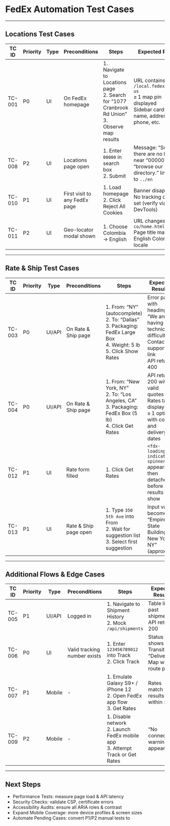 # FedEx Automation Test Cases

---

## Locations Test Cases

| TC ID   | Priority | Type | Preconditions                | Steps                                                                 | Expected Results                                                                                                   | Postconditions         | Automation Status      |
|---------|----------|------|------------------------------|-----------------------------------------------------------------------|--------------------------------------------------------------------------------------------------------------------|-----------------------|-----------------------|
| TC-001  | P0       | UI   | On FedEx homepage            | 1. Navigate to Locations page<br>2. Search for “1077 Cranbrook Rd Union”<br>3. Observe map results           | URL contains `/local.fedex.com/en-us`<br>≥ 1 map pin displayed<br>Sidebar cards show name, address, phone, etc.    | None                  | Automated             |
| TC-008  | P2       | UI   | Locations page open          | 1. Enter `00000` in search box<br>2. Submit                           | Message: “Sorry, there are no locations near “00000”….”<br>“browse our directory.” link points to `../en`          | None                  | Automated             |
| TC-010  | P1       | UI   | First visit to any FedEx page| 1. Load homepage<br>2. Click Reject All Cookies                       | Banner disappears<br>No tracking cookies set (verify via DevTools)                                                 | Clear cookies         | Not Automated         |
| TC-011  | P2       | UI   | Geo-locator modal shown      | 1. Choose Colombia → English                                          | URL changes to `/en-co/home.html`<br>Page title matches English Colombia locale                                    | Reset to default locale| Automated             |

---

## Rate & Ship Test Cases

| TC ID   | Priority | Type   | Preconditions                | Steps                                                                 | Expected Results                                                                                                   | Postconditions         | Automation Status      |
|---------|----------|--------|------------------------------|-----------------------------------------------------------------------|--------------------------------------------------------------------------------------------------------------------|-----------------------|-----------------------|
| TC-003  | P0       | UI/API | On Rate & Ship page          | 1. From: “NY” (autocomplete)<br>2. To: “Dallas”<br>3. Packaging: FedEx Large Box<br>4. Weight: 5 lb<br>5. Click Show Rates | Error panel with heading “We are having technical difficulties”<br>Contact support link<br>API returns 400         | None                  | Automated             |
| TC-004  | P0       | UI/API | On Rate & Ship page          | 1. From: “New York, NY”<br>2. To: “Los Angeles, CA”<br>3. Packaging: FedEx Box (5 lb)<br>4. Click Get Rates | API returns 200 with valid quotes<br>Rates table displays ≥ 1 option with cost and delivery dates                   | None                  | Automated             |
| TC-012  | P1       | UI     | Rate form filled             | 1. Click Get Rates                                                    | `<fdx-loading-indicator-spinner>` appears then detaches before results show                                        | None                  | Automated             |
| TC-013  | P1       | UI     | Rate & Ship page open        | 1. Type `350 5th Ave` into From<br>2. Wait for suggestion list<br>3. Select first suggestion | Input value becomes “Empire State Building, New York, NY” (approx.)                                                | Clear field           | Automated             |

---

## Additional Flows & Edge Cases

| TC ID   | Priority | Type   | Preconditions                | Steps                                                                 | Expected Results                                                                                                   | Postconditions         | Automation Status      |
|---------|----------|--------|------------------------------|-----------------------------------------------------------------------|--------------------------------------------------------------------------------------------------------------------|-----------------------|-----------------------|
| TC-005  | P1       | UI/API | Logged in                    | 1. Navigate to Shipment History<br>2. Mock `/api/shipments`           | Table lists past shipments<br>API returns 200                                                                      | Log out               | Automated             |
| TC-006  | P0       | UI     | Valid tracking number exists | 1. Enter `123456789012` into Track<br>2. Click Track                  | Status shows “In Transit” or “Delivered”<br>Map with route points                                                 | None                  | Automated             |
| TC-007  | P1       | Mobile | -                            | 1. Emulate Galaxy S9+ / iPhone 12<br>2. Open FedEx app flow<br>3. Get Rates | Rates match web results within ±$1                                                                                | None                  | Automated             |
| TC-009  | P2       | Mobile | -                            | 1. Disable network<br>2. Launch FedEx mobile app<br>3. Attempt Track or Get Rates | “No connection” warning appears                                                                                   | None                  | Automated             |

---

## Next Steps

- Performance Tests: measure page load & API latency
- Security Checks: validate CSP, certificate errors
- Accessibility Audits: ensure all ARIA roles & contrast
- Expand Mobile Coverage: more device profiles & screen sizes
- Automate Pending Cases: convert P1/P2 manual tests to